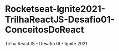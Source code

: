 # Rocketseat-Ignite2021-TrilhaReactJS-Desafio01-ConceitosDoReact
 Trilha ReactJS - Desafio 01 - Ignite 2021
